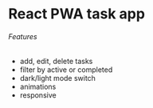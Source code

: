 # React PWA task app

###### Features
- add, edit, delete tasks
- filter by active or completed
- dark/light mode switch
- animations
- responsive
